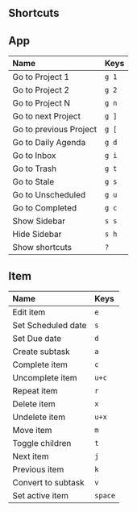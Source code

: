 ## Shortcuts

## App

| Name                   | Keys   |
| :--------------------- | :----- |
| Go to Project 1        | `g 1`  |
| Go to Project 2        | `g 2`  |
| Go to Project N        | `g n`  |
| Go to next Project     | `g ]`  |
| Go to previous Project | `g [`  |
| Go to Daily Agenda     | `g d`  |
| Go to Inbox            | `g i`  |
| Go to Trash            | `g t`  |
| Go to Stale            | `g s`  |
| Go to Unscheduled      | `g u`  |
| Go to Completed        | `g c`  |
| Show Sidebar           | `s s ` |
| Hide Sidebar           | `s h ` |
| Show shortcuts         | `?`    |


## Item

| Name               | Keys    |
| :----------------- | :------ |
| Edit item          | `e`     |
| Set Scheduled date | `s`     |
| Set Due date       | `d`     |
| Create subtask     | `a`     |
| Complete item      | `c`     |
| Uncomplete item    | `u+c`   |
| Repeat item        | `r`     |
| Delete item        | `x`     |
| Undelete item      | `u+x`   |
| Move item          | `m`     |
| Toggle children    | `t`     |
| Next item          | `j`     |
| Previous item      | `k`     |
| Convert to subtask | `v`     |
| Set active item    | `space` |

